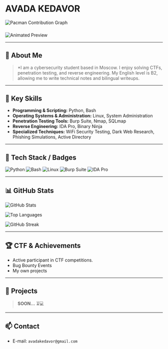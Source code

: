 # AVADA KEDAVOR

![Pacman Contribution Graph](https://raw.githubusercontent.com/Avada-Kedavor/Avada-Kedavor/output/pacman-contribution-graph.svg)


###

![Animated Preview](https://media.giphy.com/media/your-gif-id/giphy.gif)

---

## 👋 About Me

> *I am a cybersecurity student based in Moscow. I enjoy solving CTFs, penetration testing, and reverse engineering. My English level is B2, allowing me to write technical notes and bilingual writeups.

---

## 🔑 Key Skills

* **Programming & Scripting:** Python, Bash
* **Operating Systems & Administration:** Linux, System Administration
* **Penetration Testing Tools:** Burp Suite, Nmap, SQLmap
* **Reverse Engineering:** IDA Pro, Binary Ninja
* **Specialized Techniques:** WiFi Security Testing, Dark Web Research, Phishing Simulations, Active Directory

---

## 🧰 Tech Stack / Badges

![Python](https://img.shields.io/badge/Python-3776AB?style=for-the-badge\&logo=python\&logoColor=white)
![Bash](https://img.shields.io/badge/Bash-4EAA25?style=for-the-badge\&logo=gnu-bash\&logoColor=white)
![Linux](https://img.shields.io/badge/Linux-FCC624?style=for-the-badge\&logo=linux\&logoColor=black)
![Burp Suite](https://img.shields.io/badge/BurpSuite-orange?style=for-the-badge\&logo=burpsuite\&logoColor=white)
![IDA Pro](https://img.shields.io/badge/IDAPro-000000?style=for-the-badge\&logo=ida\&logoColor=white)

---

## 📊 GitHub Stats

![GitHub Stats](https://github-readme-stats.vercel.app/api?username=Avada-Kedavor\&show_icons=true\&theme=radical)

![Top Languages](https://github-readme-stats.vercel.app/api/top-langs/?username=Avada-Kedavor\&layout=compact\&theme=radical)

![GitHub Streak](https://github-readme-streak-stats.herokuapp.com/?user=Avada-Kedavor\&theme=radical)

---

## 🏆 CTF & Achievements

* Active participant in CTF competitions.
* Bug Bounty Events
* My own projects

---

## 📂 Projects

> **SOON...** ⏳💻
---

## 📫 Contact

* E-mail: `avadakedavor@gmail.com`
